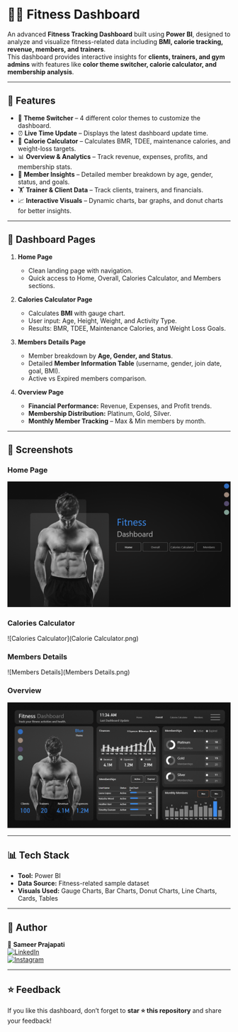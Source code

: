 # 🏋️‍♂️ Fitness Dashboard 

An advanced **Fitness Tracking Dashboard** built using **Power BI**, designed to analyze and visualize fitness-related data including **BMI, calorie tracking, revenue, members, and trainers**.  
This dashboard provides interactive insights for **clients, trainers, and gym admins** with features like **color theme switcher, calorie calculator, and membership analysis**.

---

## 📌 Features

- 🎨 **Theme Switcher** – 4 different color themes to customize the dashboard.  
- ⏰ **Live Time Update** – Displays the latest dashboard update time.  
- 🧮 **Calorie Calculator** – Calculates BMR, TDEE, maintenance calories, and weight-loss targets.  
- 📊 **Overview & Analytics** – Track revenue, expenses, profits, and membership stats.  
- 👥 **Member Insights** – Detailed member breakdown by age, gender, status, and goals.  
- 🏋️ **Trainer & Client Data** – Track clients, trainers, and financials.  
- 📈 **Interactive Visuals** – Dynamic charts, bar graphs, and donut charts for better insights.  

---

## 📂 Dashboard Pages

1. **Home Page**
   - Clean landing page with navigation.
   - Quick access to Home, Overall, Calories Calculator, and Members sections.

2. **Calories Calculator Page**
   - Calculates **BMI** with gauge chart.  
   - User input: Age, Height, Weight, and Activity Type.  
   - Results: BMR, TDEE, Maintenance Calories, and Weight Loss Goals.  

3. **Members Details Page**
   - Member breakdown by **Age, Gender, and Status**.  
   - Detailed **Member Information Table** (username, gender, join date, goal, BMI).  
   - Active vs Expired members comparison.  

4. **Overview Page**
   - **Financial Performance:** Revenue, Expenses, and Profit trends.  
   - **Membership Distribution:** Platinum, Gold, Silver.  
   - **Monthly Member Tracking** – Max & Min members by month.  
  

---

## 📸 Screenshots

### Home Page
![Home](Home.png)

### Calories Calculator
![Calories Calculator](Calorie Calculator.png)

### Members Details
![Members Details](Members Details.png)

### Overview
![Overview](Overview.png)

---

## 📊 Tech Stack

- **Tool:** Power BI  
- **Data Source:** Fitness-related sample dataset  
- **Visuals Used:** Gauge Charts, Bar Charts, Donut Charts, Line Charts, Cards, Tables  

---

## 📌 Author

👤 **Sameer Prajapati**  
[![LinkedIn](https://img.shields.io/badge/LinkedIn-blue?logo=linkedin&logoColor=white)](https://www.linkedin.com/in/sameer-prajapati-944ab928b)  
[![Instagram](https://img.shields.io/badge/Instagram-E4405F?logo=instagram&logoColor=white)](https://www.instagram.com/sameer_.0904)   

---

## ⭐ Feedback

If you like this dashboard, don’t forget to **star ⭐ this repository** and share your feedback!
